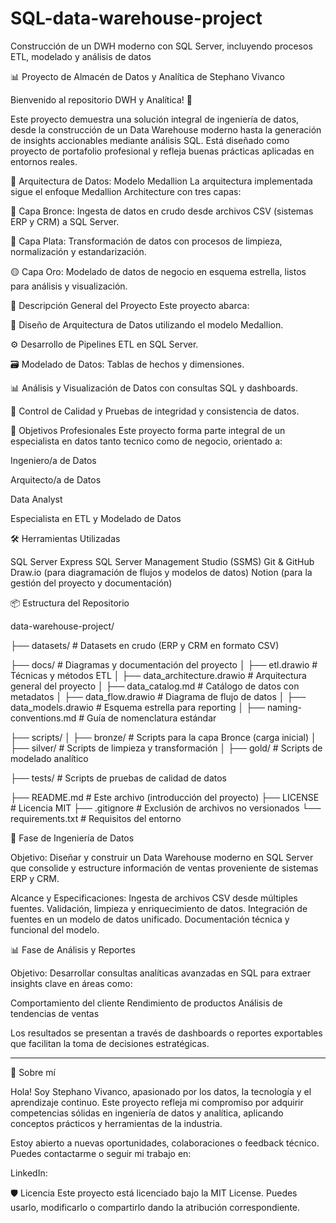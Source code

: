 # SQL-data-warehouse-project
Construcción de un DWH moderno con SQL Server, incluyendo procesos ETL, modelado y análisis de datos

📊 Proyecto de Almacén de Datos y Analítica de Stephano Vivanco

Bienvenido al repositorio DWH y Analítica! 🚀

Este proyecto demuestra una solución integral de ingeniería de datos, desde la construcción de un Data Warehouse moderno hasta la generación de insights accionables mediante análisis SQL. 
Está diseñado como proyecto de portafolio profesional y refleja buenas prácticas aplicadas en entornos reales.

🧱 Arquitectura de Datos: Modelo Medallion
La arquitectura implementada sigue el enfoque Medallion Architecture con tres capas:

🔸 Capa Bronce: Ingesta de datos en crudo desde archivos CSV (sistemas ERP y CRM) a SQL Server.

🔹 Capa Plata: Transformación de datos con procesos de limpieza, normalización y estandarización.

🟡 Capa Oro: Modelado de datos de negocio en esquema estrella, listos para análisis y visualización.

🧾 Descripción General del Proyecto
Este proyecto abarca:

📐 Diseño de Arquitectura de Datos utilizando el modelo Medallion.

⚙️ Desarrollo de Pipelines ETL en SQL Server.

🗃️ Modelado de Datos: Tablas de hechos y dimensiones.

📊 Análisis y Visualización de Datos con consultas SQL y dashboards.

🧪 Control de Calidad y Pruebas de integridad y consistencia de datos.

💼 Objetivos Profesionales
Este proyecto forma parte integral de un especialista en datos tanto tecnico como de negocio, orientado a:

Ingeniero/a de Datos

Arquitecto/a de Datos

Data Analyst

Especialista en ETL y Modelado de Datos

🛠️ Herramientas Utilizadas

SQL Server Express
SQL Server Management Studio (SSMS)
Git & GitHub
Draw.io (para diagramación de flujos y modelos de datos)
Notion (para la gestión del proyecto y documentación)

📦 Estructura del Repositorio

data-warehouse-project/

├── datasets/                           # Datasets en crudo (ERP y CRM en formato CSV)

├── docs/                               # Diagramas y documentación del proyecto
│   ├── etl.drawio                      # Técnicas y métodos ETL
│   ├── data_architecture.drawio        # Arquitectura general del proyecto
│   ├── data_catalog.md                 # Catálogo de datos con metadatos
│   ├── data_flow.drawio                # Diagrama de flujo de datos
│   ├── data_models.drawio              # Esquema estrella para reporting
│   ├── naming-conventions.md           # Guía de nomenclatura estándar

├── scripts/
│   ├── bronze/                         # Scripts para la capa Bronce (carga inicial)
│   ├── silver/                         # Scripts de limpieza y transformación
│   ├── gold/                           # Scripts de modelado analítico

├── tests/                              # Scripts de pruebas de calidad de datos

├── README.md                           # Este archivo (introducción del proyecto)
├── LICENSE                             # Licencia MIT
├── .gitignore                          # Exclusión de archivos no versionados
└── requirements.txt                    # Requisitos del entorno

🚧 Fase de Ingeniería de Datos

Objetivo: Diseñar y construir un Data Warehouse moderno en SQL Server que consolide y estructure información de ventas proveniente de sistemas ERP y CRM.

Alcance y Especificaciones: 
Ingesta de archivos CSV desde múltiples fuentes.
Validación, limpieza y enriquecimiento de datos.
Integración de fuentes en un modelo de datos unificado.
Documentación técnica y funcional del modelo.

📊 Fase de Análisis y Reportes

Objetivo: Desarrollar consultas analíticas avanzadas en SQL para extraer insights clave en áreas como:

Comportamiento del cliente
Rendimiento de productos
Análisis de tendencias de ventas

Los resultados se presentan a través de dashboards o reportes exportables que facilitan la toma de decisiones estratégicas.

-----------------------------------------------------------------------------------------------------------------------------------------------
📌 Sobre mí

Hola! Soy Stephano Vivanco, apasionado por los datos, la tecnología y el aprendizaje continuo. Este proyecto refleja mi compromiso por adquirir competencias sólidas en ingeniería de datos y analítica, aplicando conceptos prácticos y herramientas de la industria.

Estoy abierto a nuevas oportunidades, colaboraciones o feedback técnico. Puedes contactarme o seguir mi trabajo en:

LinkedIn:

🛡️ Licencia
Este proyecto está licenciado bajo la MIT License. Puedes usarlo, modificarlo o compartirlo dando la atribución correspondiente.


